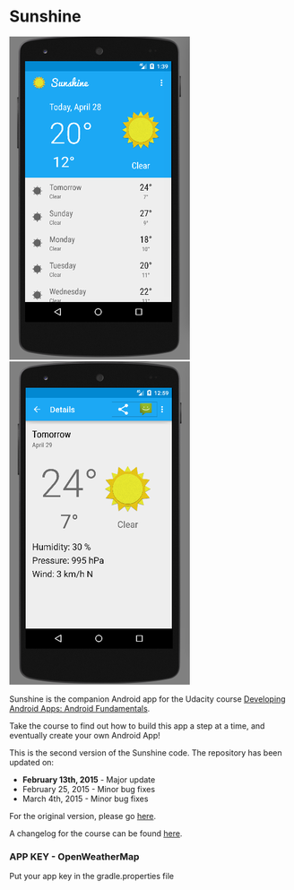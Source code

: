 Sunshine
========

![alt text](https://raw.githubusercontent.com/tiagofrbarbosa/Nanodegree_sunshine/master/screenshots/cap01.png)
![alt text](https://raw.githubusercontent.com/tiagofrbarbosa/Nanodegree_sunshine/master/screenshots/cap02.png)

Sunshine is the companion Android app for the Udacity course [Developing Android Apps: Android Fundamentals](https://www.udacity.com/course/ud853).

Take the course to find out how to build this app a step at a time, and eventually create your own Android App!

This is the second version of the Sunshine code. The repository has been updated on:

* **February 13th, 2015** - Major update
* February 25, 2015 - Minor bug fixes
* March 4th, 2015 - Minor bug fixes

For the original version, please go [here](https://github.com/udacity/Sunshine).

A changelog for the course can be found [here](https://docs.google.com/a/knowlabs.com/document/d/193xJb_OpcNCqgquMhxPrMh05IEYFXQqt0S6-6YK8gBw/pub).

### APP KEY - OpenWeatherMap

Put your app key in the gradle.properties file
